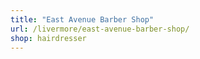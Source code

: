 ```yaml
---
title: "East Avenue Barber Shop"
url: /livermore/east-avenue-barber-shop/
shop: hairdresser
---
```

